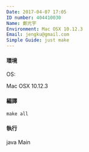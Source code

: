 ```yaml
---
Date: 2017-04-07 17:05
ID number: 404410030
Name: 鄭光宇
Environment: Mac OSX 10.12.3
Email: jengku@gmail.com
Simple Guide: just make
---
```

#### 環境
OS:

Mac OSX 10.12.3

#### 編譯

`make all`

#### 執行

java Main

